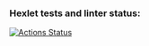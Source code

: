 ### Hexlet tests and linter status:
[![Actions Status](https://github.com/Borland887/php-oop-project-lvl1/workflows/hexlet-check/badge.svg)](https://github.com/Borland887/php-oop-project-lvl1/actions)